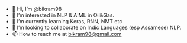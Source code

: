 - 👋 Hi, I’m @bikram98
- 👀 I’m interested in NLP & AIML in Oil&Gas.
- 🌱 I’m currently learning Keras, RNN, NMT etc
- 💞️ I’m looking to collaborate on Indic Languages (esp Assamese) NLP.
- 📫 How to reach me at bikram98@gmail.com

<!---
bikram98/bikram98 is a ✨ special ✨ repository because its `README.md` (this file) appears on your GitHub profile.
You can click the Preview link to take a look at your changes.
--->
